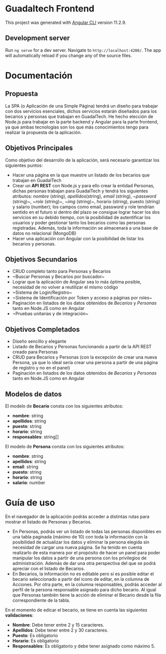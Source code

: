 # Guadaltech Frontend

This project was generated with [Angular CLI](https://github.com/angular/angular-cli) version 11.2.9.

## Development server

Run `ng serve` for a dev server. Navigate to `http://localhost:4200/`. The app will automatically reload if you change any of the source files.

# Documentación

## Propuesta
La SPA (o Aplicación de una Simple Página) tendrá un diseño para trabajar con dos servicios esenciales, dichos servicios estarán diseñados para los becarios y personas que trabajan en GuadalTech. He hecho elección de Node.js para trabajar en la parte backend y Angular para la parte frontend, ya que ambas tecnologías son los que más conocimientos tengo para realizar la propuesta de la aplicación.

## Objetivos Principales
Como objetivo del desarrollo de la aplicación, será necesario garantizar los siguientes puntos:
* Hacer una página en la que muestre un listado de los becarios que trabajan en GuadalTech
* Crear un **API REST** con Node.js y para ello crear la entidad Personas, dichas personas trabajan para GuadalTech y tendrá los siguientes atributos: _nombre_ (string), _apellidos_(string), _email_  (string), ~_password_  (string)~, ~_role_ (string)~, ~_img_ (string)~, horario (string), puesto (string) y salario (number); los campos como email, password y role tendrían sentido en el futuro si dentro del plazo se consigue lograr hacer los dos servicios en su debido tiempo, con la posibilidad de autentificar los usuarios y poder gestionar tanto los becarios como las personas registradas. Además, toda la información se almacenará a una base de datos no relacional (MongoDB)
* Hacer una aplicación con Angular con la posibilidad de listar los becarios y personas.

## Objetivos Secundarios
* CRUD completo tanto para Personas y Becarios
* ~Buscar Personas y Becarios por buscador~
* Lograr que la aplicación de Angular sea lo más óptima posible, necesidad de no volver a reutilizar el mismo código
* ~Sistema de Login/Registro~
* ~Sistema de Identificación por Token y acceso a páginas por roles~
* Paginación en listados de los datos obtenidos de _Becarios_ y _Personas_ tanto en Node.JS como en Angular
* ~Pruebas unitarias y de integración~

## Objetivos Completados
* Diseño sencillo y elegante
* Listado de Becarios y Personas funcionando a partir de la API REST creado para Personas
* CRUD para Becarios y Personas (con la excepción de crear una nueva Persona, ya que lo ideal sería crear una persona a partir de una página de registro y no en el panel)
* Paginación en listados de los datos obtenidos de _Becarios_ y _Personas_ tanto en Node.JS como en Angular

## Modelos de datos
El modelo de **Becario** consta con los siguientes atributos:
* **nombre**: string
* **apellidos**: string
* **puesto**: string
* **horario**: string
* **responsables**: string[]

El modelo de **Persona** consta con los siguientes atributos:
* **nombre**: string
* **apellidos**: string
* **email**: string
* **puesto**: string
* **horario**: string
* **salario**: number

# Guía de uso
En el navegador de la aplicación podrás acceder a distintas rutas para mostrar el listado de Personas y Becarios.
* En Personas, podrás ver un listado de todas las personas disponibles en una tabla paginada (máximo de 10) con toda la información con la posibilidad de actualizar los datos y eliminar la persona elegida sin necesidad de cargar una nueva página. Se ha tenido en cuenta realizarlo de esta manera por el propósito de hacer un panel para poder manipular los datos a partir de una persona con los privilegios de administración. Además de dar una otra perspectiva del que se podrá apreciar con el listado de Becarios.
* En Becarios, la información no es editable pero sí es posible editar el becario seleccionado a partir del icono de editar, en la columna de Acciones. Por otra parte, en la columna responsables, podrás acceder al perfil de la persona responsable asignado para dicho becario. Al igual que Personas también tiene la acción de eliminar el Becario desde la fila correspondiente de la tabla.

En el momento de edicar el becario, se tiene en cuenta las siguientes **validaciones**:

* **Nombre**: Debe tener entre 2 y 15 caracteres.
* **Apellidos**: Debe tener entre 2 y 30 caracteres.
* **Puesto**: Es obligatorio
* **Horario**: Es obligatorio
* **Responsables**: Es obligatorio y debe tener asignado como máximo 5.
